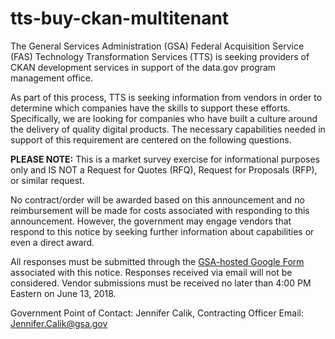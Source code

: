 # tts-buy-ckan-multitenant

The General Services Administration (GSA) Federal Acquisition Service (FAS) Technology Transformation Services (TTS) is seeking providers of CKAN development services in support of the data.gov program management office.

As part of this process, TTS is seeking information from vendors in order to determine which companies have the skills to support these efforts. Specifically, we are looking for companies who have built a culture around the delivery of quality digital products. The necessary capabilities needed in support of this requirement are centered on the following questions.

**PLEASE NOTE:** This is a market survey exercise for informational purposes only and IS NOT a Request for Quotes (RFQ), Request for Proposals (RFP), or similar request.

No contract/order will be awarded based on this announcement and no reimbursement will be made for costs associated with responding to this announcement. However, the government may engage vendors that respond to this notice by seeking further information about capabilities or even a direct award.

All responses must be submitted through the [GSA-hosted Google Form](https://goo.gl/forms/eWmvgZYKMzT3kJcz1) associated with this notice. Responses received via email will not be considered. Vendor submissions must be received no later than 4:00 PM Eastern on June 13, 2018.

Government Point of Contact: Jennifer Calik, Contracting Officer
Email: Jennifer.Calik@gsa.gov
